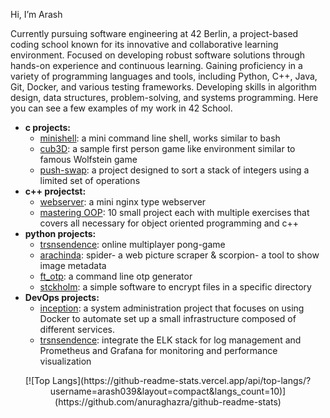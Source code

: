 Hi, I’m Arash

Currently pursuing software engineering at 42 Berlin, a project-based coding school known for its innovative and collaborative learning environment. Focused on developing robust software solutions through hands-on experience and continuous learning. Gaining proficiency in a variety of programming languages and tools, including Python, C++, Java, Git, Docker, and various testing frameworks. Developing skills in algorithm design, data structures, problem-solving, and systems programming. Here you can see a few examples of my work in 42 School.

- **c projects:**
    - [minishell](https://github.com/arash039/minishell): a mini command line shell, works similar to bash
    - [cub3D](https://github.com/arash039/cub3D): a sample first person game like environment similar to famous Wolfstein game
    - [push-swap](https://github.com/arash039/push_swap): a project designed to sort a stack of integers using a limited set of operations
- **c++ projectst:**
    - [webserver](https://github.com/arash039/webserv): a mini nginx type webserver
    - [mastering OOP](https://github.com/arash039/Mastering-OOP): 10 small project each with multiple exercises that covers all necessary for object oriented programming and c++ 
- **python projects:**
    - [trsnsendence](https://github.com/arash039/ft_transcendence): online multiplayer pong-game
    - [arachinda](https://github.com/arash039/python-projects/tree/main/arachnida): spider- a web picture scraper & scorpion- a tool to show image metadata
    - [ft_otp](https://github.com/arash039/python-projects/tree/main/ft_otp): a command line otp generator
    - [stckholm](https://github.com/arash039/python-projects/tree/main/stockholm): a simple software to encrypt files in a specific directory
- **DevOps projects:**
    - [inception](https://github.com/arash039/inception):  a system administration project that focuses on using Docker to automate set up a small infrastructure composed of different services.
    - [trsnsendence](https://github.com/arash039/ft_transcendence?tab=readme-ov-file#devops):  integrate the ELK stack for log management and Prometheus and Grafana for monitoring and performance visualization
<div align="center">
        [![Top Langs](https://github-readme-stats.vercel.app/api/top-langs/?username=arash039&layout=compact&langs_count=10)](https://github.com/anuraghazra/github-readme-stats)
</div>
<!---
arash039/arash039 is a ✨ special ✨ repository because its `README.md` (this file) appears on your GitHub profile.
You can click the Preview link to take a look at your changes.
--->
